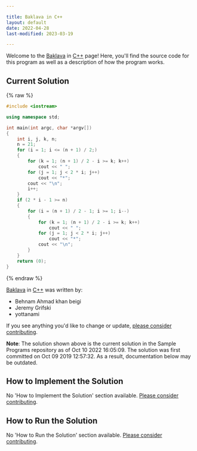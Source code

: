 ```yaml
---

title: Baklava in C++
layout: default
date: 2022-04-28
last-modified: 2023-03-19

---
```


Welcome to the [Baklava](https://sampleprograms.io/projects/baklava) in [C++](https://sampleprograms.io/languages/c-plus-plus) page! Here, you'll find the source code for this program as well as a description of how the program works.

## Current Solution

{% raw %}

```c++
#include <iostream>

using namespace std;

int main(int argc, char *argv[])
{
    int i, j, k, n;
    n = 21;
    for (i = 1; i <= (n + 1) / 2;)
    {
        for (k = 1; (n + 1) / 2 - i >= k; k++)
            cout << " ";
        for (j = 1; j < 2 * i; j++)
            cout << "*";
        cout << "\n";
        i++;
    }
    if (2 * i - 1 >= n)
    {
        for (i = (n + 1) / 2 - 1; i >= 1; i--)
        {
            for (k = 1; (n + 1) / 2 - i >= k; k++)
                cout << " ";
            for (j = 1; j < 2 * i; j++)
                cout << "*";
            cout << "\n";
        }
    }
    return (0);
}
```

{% endraw %}

[Baklava](https://sampleprograms.io/projects/baklava) in [C++](https://sampleprograms.io/languages/c-plus-plus) was written by:

- Behnam Ahmad khan beigi
- Jeremy Grifski
- yottanami

If you see anything you'd like to change or update, [please consider contributing](https://github.com/TheRenegadeCoder/sample-programs).

**Note**: The solution shown above is the current solution in the Sample Programs repository as of Oct 10 2022 16:05:09. The solution was first committed on Oct 09 2019 12:57:32. As a result, documentation below may be outdated.

## How to Implement the Solution

No 'How to Implement the Solution' section available. [Please consider contributing](https://github.com/TheRenegadeCoder/sample-programs-website).

## How to Run the Solution

No 'How to Run the Solution' section available. [Please consider contributing](https://github.com/TheRenegadeCoder/sample-programs-website).